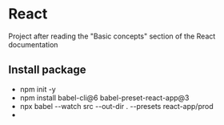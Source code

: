# React

Project after reading the "Basic concepts" section of the React documentation

## Install package

* npm init -y
* npm install babel-cli@6 babel-preset-react-app@3
* npx babel --watch src --out-dir . --presets react-app/prod
* 
